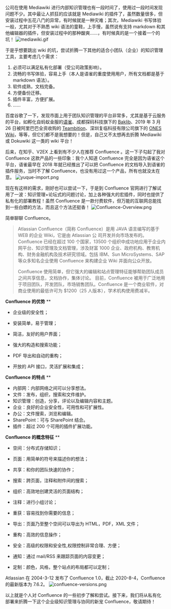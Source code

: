 公司在使用 Mediawiki 进行内部知识管理也有一段时间了，使用过一段时间发现问题不少。其中最让人抓狂的应该就是 Mediawiki 的插件了，虽然数量很多，但安装过程中五花八门的异常，有时候就是一种灾难；其次，Mediawiki 书写体验一般，尤其对于不熟悉 wiki 语法的童鞋，上手慢，虽然说有支持 markdown 和其他编辑器的插件，但安装过程中的那种酸爽......，有时候真的是一个接着一个的坑！
![mediawiki.gif](https://shub-1251708715.cos.ap-guangzhou.myqcloud.com/elog-docs-images/Fgiwz1F48bEOu2ke6XxUj9SLFf1Z.gif)

于是乎想要跳出 wiki 的坑，尝试折腾一下其他的适合小团队（企业）的知识管理工具，主要考虑几个需求：

1. 必须可以满足私有化部署（受公司政策影响）。
2. 流畅的书写体验，容易上手（本人是语雀的重度使用用户，所有文档都是基于 markdown 语法）。
3. 软件成熟，文档完备。
4. 方便备份迁移。
5. 插件丰富，方便扩展。
6. ......

百度谷歌了一下，发现市面上用于团队知识管理的平台非常多，尤其是基于云服务的平台，如孵化自蚂蚁金服的[语雀](https://www.yuque.com/)、成都探码科技旗下的 [Baklib](https://www.baklib.com/)、2019 年 3 月 26 日被阿里巴巴全资收购的 [Teambition](https://www.teambition.com/)、深圳复临科技有限公司旗下的 [ONES Wiki](https://ones.ai/wiki.html)，等等，但它们都不是我想要的！但是，自己又不太想再去折腾 Mediawiki 或 Dokuwiki 这一类的 wiki 平台！

后来，在知乎、V2EX 上看到有不少人在推荐 Confluence 。这一下子勾起了我对 Confluence 这款产品的一些印象：我个人知道 Confluence 完全是因为语雀这个平台，语雀最早在 2018 年就已经推出了可以把 Confluence 的文档导入到语雀的插件服务，当时不了解 Confluence，也没有用过这一个产品，所有也就没太在意。
![yuque-import.png](https://shub-1251708715.cos.ap-guangzhou.myqcloud.com/elog-docs-images/Fo_JBn8Ie-9OMANXuoJ2RoZ6ZNNR.png)

现在有这样的需求，刚好也可以尝试一下，于是到 Confluence 官网进行了解试用了一波：知识管理+论坛式的问题讨论，加上各种强大的宏插件，同时也提供了私有化的部署教程！虽然 Confluence 是一款付费软件，但万能的互联网总能找到一些白嫖的方法，而且这个方法还挺香！
![Confluence-Overview.png](https://shub-1251708715.cos.ap-guangzhou.myqcloud.com/elog-docs-images/FrIvh8BxeVBBiwBxaTTn3ZAYBpGx.png)

简单聊聊 Confluence。

> Atlassian Confluence（简称 Confluence）是用 JAVA 语言编写的基于 WEB 的企业 Wiki，它是由 Atlassian 公 司开发并向市场发布的。Confluence 已经在超过 100 个国家，13500 个组织中成功地应用于企业内网平台、知识管理及文档管理，涉及财富 1000 企业、政府机构、教育机构、财务金融机构及技术研究领域。包括 IBM、Sun MicroSystems、SAP 等众多知名企业使用 Confluence 来构建企业 Wiki 并面向公众开放。
>
> Confluence 使用简单，但它强大的编辑和站点管理特征能够帮助团队成员之间共享信息，文档协作，集体讨论。 目前，Confluence 被用于广泛地用于项目团队，开发团队，市场销售团队。Confluence 是一个商业软件，对商业使用的最低许可为 $1200（25 人版本），学术机构使用费减半。

**Confluence 的优势**
\*\*

- 企业级的安全性；

- 安装简单，易于管理；

- 简洁，友好的用户界面；

- 强大的构造和搜索功能；

- PDF 导出和自动的重构；
- 开放的 API 接口，灵活扩展和集成；

**Confluence 的特点**
\*\*

- 内部网：内部网络之间可以分享想法。
- 文件：发布，组织，搜索和文件维护。
- 知识管理：创造，分享，评论以及编辑内容和主题。
- 企业：良好的企业安全性，可用性和可扩展性。
- 办公：文件搜索，浏览和编辑。
- SharePoint：可与 SharePoint 结合。
- 插件：超过 200 个可用的插件扩展功能。

**Confluence 的概念特征**
\*\*

- 空间：分布式存储知识；

- 页面：用简单的符号来描述你的想法；

- 共享：和你的团队快速的协作；

- 搜索：跨页面，注释和附件间的搜索；

- 组织：高效地创建灵活的页面结构；

- 注释：进行小组讨论；

- 重获：容易找到你需要的信息；

- 导出：页面乃至整个空间可以导出为 HTML，PDF，XML 文件；
- 重构：高效的信息操作；

- 安全：高级的权限和安全性,权限控制非常合理、方便；

- 通知：通过 mail/RSS 来跟踪页面的内容变更；
- 定制：颜色，风格，整个站点的布局都可以定制；

Atlassian 在 2004-3-12 发布了 Confluence 1.0，截止 2020-8-4，Confluence 的最新版本为 7.6.2。
![confluence-versions.png](https://shub-1251708715.cos.ap-guangzhou.myqcloud.com/elog-docs-images/Fmd4_J2s2d6ysCmC9xoPH4rIXi-T.png)

以上就是个人对 Confluence 的一些初步了解和尝试。接下来，我们将从私有化部署来折腾一下这个企业级知识管理与协同的新宠 Confluence，敬请期待！
